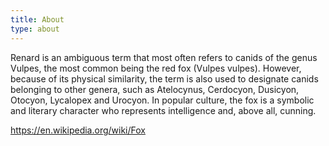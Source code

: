 ```yaml
---
title: About
type: about
---
```


Renard is an ambiguous term that most often refers to canids of the genus Vulpes, the most common being the red fox (Vulpes vulpes). However, because of its physical similarity, the term is also used to designate canids belonging to other genera, such as Atelocynus, Cerdocyon, Dusicyon, Otocyon, Lycalopex and Urocyon. In popular culture, the fox is a symbolic and literary character who represents intelligence and, above all, cunning.


https://en.wikipedia.org/wiki/Fox
